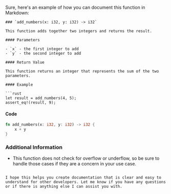 Sure, here's an example of how you can document this function in Markdown:

```
### `add_numbers(x: i32, y: i32) -> i32`

This function adds together two integers and returns the result.

#### Parameters

- `x` - the first integer to add
- `y` - the second integer to add

#### Return Value

This function returns an integer that represents the sum of the two parameters.

#### Example

```rust
let result = add_numbers(4, 5);
assert_eq!(result, 9);
```

#### Code

```rust
fn add_numbers(x: i32, y: i32) -> i32 {
    x + y
}
```

### Additional Information

- This function does not check for overflow or underflow, so be sure to handle those cases if they are a concern in your use case.
```

I hope this helps you create documentation that is clear and easy to understand for other developers. Let me know if you have any questions or if there is anything else I can assist you with.